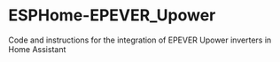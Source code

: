 # ESPHome-EPEVER_Upower
Code and instructions for the integration of EPEVER Upower inverters in Home Assistant
